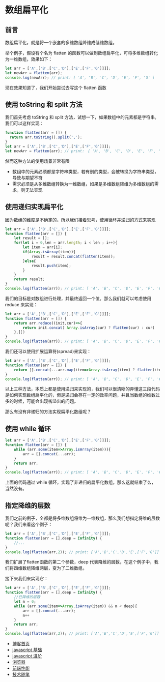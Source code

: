 # 数组扁平化

## 前言

数组扁平化，就是将一个嵌套的多维数组降维成低维数组。

举个例子，假设有个名为 flatten 的函数可以做到数组扁平化，可将多维数组转化为一维数组，效果如下：
```javascript
let arr = ['A',['B',['C','D'],['E',['F','G']]]];
let newArr = flatten(arr);
console.log(newArr); // print: [ 'A', 'B', 'C', 'D', 'E', 'F', 'G' ]
```
现在效果知道了，我们开始尝试去写这个 flatten 函数

## 使用 toString 和 split 方法

我们首先考虑 toString 和 split 方法，试想一下，如果数组中的元素都是字符串，我们可以这样实现：
```javascript
function flatten(arr = []) {
  return arr.toString().split(',');
}
let arr = ['A',['B',['C','D'],['E',['F','G']]]];
let newArr = flatten(arr); // print:　[ 'A', 'B', 'C', 'D', 'E', 'F', 'G' ]
```
然而这种方法的使用场景非常有限     
+ 数组中的元素必须都是字符串类型，若有别的类型，会被转换为字符串类型，导致与期望不符
+ 需求必须是从多维数组转换为一维数组，如果是多维数组降维为多维数组的需求，则无法实现

## 使用递归实现扁平化
因为数组的维度是不确定的，所以我们接着思考，使用循环并递归的方式来实现
```javascript
let arr = ['A',['B',['C','D'],['E',['F','G']]]];
function flatten(arr = []) {
    let result = [];
    for(let i = 0,len = arr.length; i < len ; i++){
    	let item = arr[i];
        if(Array.isArray(item)){
            result = result.concat(flatten(item));
        }else{
            result.push(item);
        }
    }
    return result;
}
console.log(flatten(arr)); // print: [ 'A', 'B', 'C', 'D', 'E', 'F', 'G' ]
```


我们的目标是对数组进行处理，并最终返回一个值，那么我们就可以考虑使用 reduce 来实现：
```javascript
let arr = ['A',['B',['C','D'],['E',['F','G']]]];
function flatten(arr = []) {
    return arr.reduce((init,cur)=>{
        return init.concat( Array.isArray(cur) ? flatten(cur) : cur)
    },[])
}
console.log(flatten(arr)); // print: [ 'A', 'B', 'C', 'D', 'E', 'F', 'G' ]
```

我们还可以使用扩展运算符(spread)来实现：
```javascript
let arr = ['A',['B',['C','D'],['E',['F','G']]]];
function flatten(arr = []) {
    return [].concat(...arr.map(item=>Array.isArray(item) ? flatten(item) : item))
}
console.log(flatten(arr)); // print: [ 'A', 'B', 'C', 'D', 'E', 'F', 'G' ]
```

以上三种方法，本质上都是使用递归来实现的，我们可以很清晰的弄懂这三段代码是如何实现数组扁平化的，但是递归会存在一定的效率问题，并且当数组的维数过多的时候，可能会出现栈溢出的问题。

那么有没有非递归的方法实现扁平化数组呢？

## 使用 while 循环
```javascript
let arr = ['A',['B',['C','D'],['E',['F','G']]]];
function flatten(arr = []) {
    while (arr.some(item=>Array.isArray(item))){
        arr = [].concat(...arr);
    }
    return arr;
}
console.log(flatten(arr)); // print: [ 'A', 'B', 'C', 'D', 'E', 'F', 'G' ]
```

上面的代码通过 while 循环，实现了非递归的扁平化数组，那么这就结束了么，当然没有。


## 指定降维的层数

我们之前的例子，全都是将多维数组将维为一维数组，那么我们想指定将维的层数呢？我们来看这个例子：

```javascript
let arr = ['A',['B',['C','D'],['E',['F','G']]]];
function flatten(arr = [],deep = Infinity) {
    //...
}
console.log(flatten(arr,2)); // print: ['A','B','C','D','E',['F','G']]
```

我们扩展了flatten函数的第二个参数，deep 代表降维的层数，在这个例子中，我们将四维数组降维两层，变为了二维数组。

接下来我们来实现它：
```javascript
let arr = ['A',['B',['C','D'],['E',['F','G']]]];
function flatten(arr = [],deep = Infinity) {
    //已降维的层数
    let n = 0;
    while (arr.some(item=>Array.isArray(item)) && n < deep){
        arr = [].concat(...arr);
        n++
    }
    return arr;
}
console.log(flatten(arr,2)); // print: ['A','B','C','D','E',['F','G']]
```


+ [博客首页](https://github.com/chenqf/blog)
+ [javascript 基础](https://github.com/chenqf/blog/blob/master/articles/javascript基础)
+ [javascript 进阶](https://github.com/chenqf/blog/blob/master/articles/javascript进阶)
+ [浏览器](https://github.com/chenqf/blog/blob/master/articles/浏览器)
+ [前端性能](https://github.com/chenqf/blog/blob/master/articles/前端性能)
+ [技术随笔](https://github.com/chenqf/blog/blob/master/articles/技术随笔)
